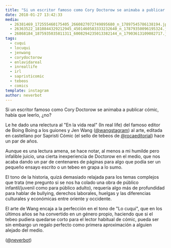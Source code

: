 ```yaml
---
title: "Si un escritor famoso como Cory Doctorow se animaba a publicar cómic, había que leerlo, ¿no?"
date: 2018-01-27 13:42:33
media: 
  - 26381469_172555460175405_2660827072749895680_n_17897545786138194.jpg
  - 26363522_1810844329212945_4501460583333232640_n_17879350096195324.jpg
  - 26868184_1875935035811311_6008294235013382144_n_17903613109082717.jpg
tags: 
  - cuqui
  - locuqui
  - jenwang
  - corydoctorow
  - enlavidareal
  - inreallife
  - irl
  - sapristicomic
  - tebeos
  - comics
template: instagram
author: neverbot
---
```


Si un escritor famoso como Cory Doctorow se animaba a publicar cómic, había que leerlo, ¿no?

Le he dado una relectura al "En la vida real" (In real life) del famoso editor de Boing Boing a los guiones y Jen Wang ([@wangstagram](https://instagram.com/wangstagram)) al arte, editada en castellano por Sapristi Cómic (el sello de tebeos de [@rocaeditorial](https://instagram.com/rocaeditorial)) hace un par de años.

Aunque es una lectura amena, se hace notar, al menos a mi humilde pero infalible juicio, una cierta inexperiencia de Doctorow en el medio, que nos acaba dando un par de centenares de páginas para algo que podía ser un pequeño ensayo escrito o un tebeo en grapa a lo sumo.

El tono de la historia, quizá demasiado relajada para los temas complejos que trata (me pregunto si se nos ha colado una obra de público infantil/juvenil como para público adulto), requería algo más de profundidad para hablar de bullying, derechos laborales, huelgas y las diferencias culturales y económicas entre oriente y occidente.

El arte de Wang encaja a la perfección en el tono de "Lo cuqui", que en los últimos años se ha convertido en un género propio, haciendo que si el tebeo pudiera quedarse corto para el lector habitual de cómic, pueda ser sin embargo un regalo perfecto como primera aproximación a alguien alejado del medio.

([@neverbot](https://instagram.com/neverbot))
